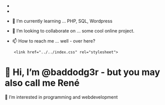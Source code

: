 - 

- 

- 🌱 I’m currently learning ... PHP, SQL, Wordpress
- 💞️ I’m looking to collaborate on ... some cool online project.
- 📫 How to reach me ... well - over here?

<!---
baddodg3r/baddodg3r is a ✨ special ✨ repository because its `README.md` (this file) appears on your GitHub profile.
You can click the Preview link to take a look at your changes.
--->
<!DOCTYPE html>
<html>
  <head>
    <link href="https://cdn.jsdelivr.net/npm/bootstrap@5.3.0-alpha1/dist/css/bootstrap.min.css" 
              rel="stylesheet" 
              integrity="sha384-GLhlTQ8iRABdZLl6O3oVMWSktQOp6b7In1Zl3/Jr59b6EGGoI1aFkw7cmDA6j6gD" 
              crossorigin="anonymous">
    
        <link href="../../index.css" rel="stylesheet">
  </head>
  <body>
    <div class="container">
      <h1> 👋 Hi, I’m @baddodg3r - but you may also call me René </h1>
      <p>👀 I’m interested in programming and webdevelopment</p>
    </div>
    
  <script src="https://cdn.jsdelivr.net/npm/bootstrap@5.3.0-alpha3/dist/js/bootstrap.bundle.min.js" 
              integrity="sha384-ENjdO4Dr2bkBIFxQpeoTz1HIcje39Wm4jDKdf19U8gI4ddQ3GYNS7NTKfAdVQSZe" 
              crossorigin="anonymous"></script>  
  </body>
</html>
 
